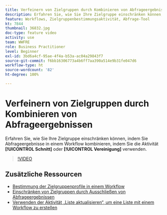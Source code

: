 ```yaml
---
title: Verfeinern von Zielgruppen durch Kombinieren von Abfrageergebnissen
description: Erfahren Sie, wie Sie Ihre Zielgruppe einschränken können, indem Sie Abfrageergebnisse in einem Workflow kombinieren, indem Sie die Schnitt- oder Vereinigungsaktivität verwenden.
feature: Workflows, Zielgruppenbestimmungsaktivität, Abfrage-Tool
kt: 7844
thumbnail: 36832.jpg
doc-type: feature video
activity: use
team: WWFRE
role: Business Practitioner
level: Beginner
exl-id: 3bd6a4cf-95ae-4f4a-b53a-ac04a29843f7
source-git-commit: f6bb16306773a4b6ff7aa390a514e9b31fe047d6
workflow-type: ht
source-wordcount: '82'
ht-degree: 100%

---
```


# Verfeinern von Zielgruppen durch Kombinieren von Abfrageergebnissen

Erfahren Sie, wie Sie Ihre Zielgruppe einschränken können, indem Sie Abfrageergebnisse in einem Workflow kombinieren, indem Sie die Aktivität **[!UICONTROL Schnitt]** oder **[!UICONTROL Vereinigung]** verwenden.

>[!VIDEO](https://video.tv.adobe.com/v/36832?quality=12)

## Zusätzliche Ressourcen

* [Bestimmung der Zielgruppenprofile in einem Workflow](/help/profile-management/target-profiles-in-a-workflow.md)
* [Einschränken von Zielgruppen durch Ausschließen von Abfrageergebnissen](/help/process-management/refine-targets-by-excluding-query-results.md)
* [Verwenden der Aktivität „Liste aktualisieren“, um eine Liste mit einem Workflow zu erstellen](/help/process-management/use-the-update-list-activity.md)
